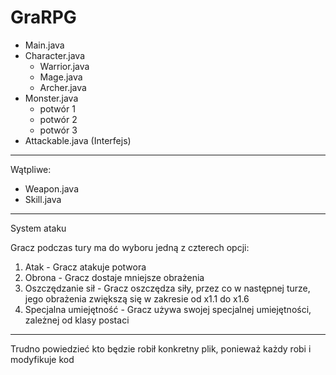 # GraRPG

- Main.java 
- Character.java
  - Warrior.java
  - Mage.java
  - Archer.java
- Monster.java 
  - potwór 1
  - potwór 2
  - potwór 3
- Attackable.java (Interfejs)

------------------------------

Wątpliwe:

- Weapon.java
- Skill.java

------------------------------
System ataku

Gracz podczas tury ma do wyboru jedną z czterech opcji:
  1. Atak - Gracz atakuje potwora
  2. Obrona - Gracz dostaje mniejsze obrażenia 
  3. Oszczędzanie sił - Gracz oszczędza siły, przez co w następnej turze, jego obrażenia zwiększą się w zakresie od x1.1 do x1.6
  4. Specjalna umiejętność - Gracz używa swojej specjalnej umiejętności, zależnej od klasy postaci
------------------------------
Trudno powiedzieć kto będzie robił konkretny plik, ponieważ każdy robi i modyfikuje kod
